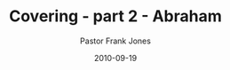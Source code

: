 ---
lunr: "true"
title: "Covering - part 2 - Abraham"
author: "Pastor Frank Jones"
postDate: "09-19-2010"
date: 2010-09-19
category: "sermons"
slug: "2010/09/Covering_part2"
icon: microphone
audioLink: "Covering_part2"
tags: [covering, abraham]
mp3: "Covering_part2/09192010.mp3"
ogg: "Covering_part2/09192010.ogg"
linkurl: "https://archive.org/download/Covering_part2/Covering_part2_files.xml"
ipath: "https://archive.org/download/Covering_part2/09192010.mp3"
layout: sermon.html
---